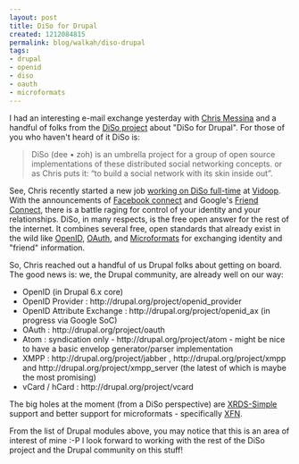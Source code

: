 ```yaml
--- 
layout: post
title: DiSo for Drupal
created: 1212084815
permalink: blog/walkah/diso-drupal
tags: 
- drupal
- openid
- diso
- oauth
- microformats
---
```

<p>I had an interesting e-mail exchange yesterday with <a href="http://factoryjoe.com/blog/">Chris Messina</a> and a handful of folks from the <a href="http://diso-project.org/">DiSo project</a> about "DiSo for Drupal". For those of you who haven't heard of it DiSo is:</p>
<blockquote>DiSo (dee • zoh) is an umbrella project for a group of open source implementations of these distributed social networking concepts. or as Chris puts it: “to build a social network with its skin inside out”.</blockquote>
<p>See, Chris recently started a new job <a href="http://factoryjoe.com/blog/2008/05/13/im-joining-vidoop-to-work-on-diso-full-time/">working on DiSo full-time</a> at <a href="http://www.vidoop.com/">Vidoop</a>. With the announcements of <a href="http://www.facebook.com/news.php?blog=1&story=108">Facebook connect</a> and Google's <a href="http://www.google.com/friendconnect/">Friend Connect</a>, there is a battle raging for control of your identity and your relationships. DiSo, in many respects, is the free open answer for the rest of the internet. It combines several free, open standards that already exist in the wild like <a href="http://openid.net/">OpenID</a>, <a href="http://oauth.net/">OAuth</a>, and <a href="http://microformats.org/">Microformats</a> for exchanging identity and "friend" information.</p>
<p>So, Chris reached out a handful of us Drupal folks about getting on board. The good news is: we, the Drupal community, are already well on our way:</p>
<ul>
<li>OpenID (in Drupal 6.x core)</li>
<li>OpenID Provider : http://drupal.org/project/openid_provider</li>
<li>OpenID Attribute Exchange : http://drupal.org/project/openid_ax (in progress via Google SoC)</li>
<li>OAuth : http://drupal.org/project/oauth</li>
<li>Atom : syndication only - http://drupal.org/project/atom  - might be nice to have a basic envelop generator/parser implementation</li>
<li>XMPP : http://drupal.org/project/jabber , http://drupal.org/project/xmpp and http://drupal.org/project/xmpp_server (the latest of which is maybe the most promising)</li>
<li>vCard / hCard : http://drupal.org/project/vcard</li>
</ul>
<p>The big holes at the moment (from a DiSo perspective) are <a href="http://www.hueniverse.com/hueniverse/2008/03/announcing-xrds.html">XRDS-Simple</a> support and better support for microformats - specifically <a href="http://gmpg.org/xfn/">XFN</a>.</p>
<p>From the list of Drupal modules above, you may notice that this is an area of interest of mine :-P I look forward to working with the rest of the DiSo project and the Drupal community on this stuff!</p>
